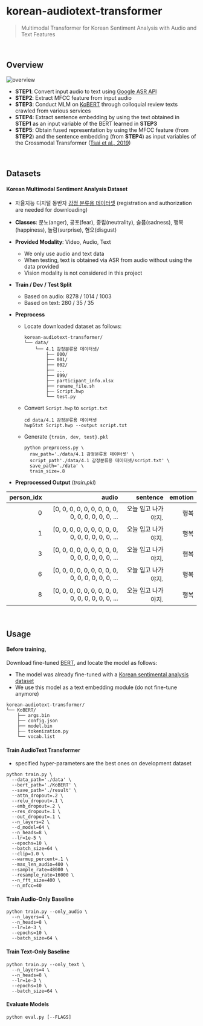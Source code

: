 # korean-audiotext-transformer
> Multimodal Transformer for Korean Sentiment Analysis with Audio and Text Features

<br/>

## Overview
![overview](https://github.com/youngbin-ro/korean-audiotext-transformer/blob/master/images/overview.png?raw=true)

- **STEP1**: Convert input audio to text using [Google ASR API](https://cloud.google.com/speech-to-text/)
- **STEP2**: Extract MFCC feature from input audio
- **STEP3**: Conduct MLM on [KoBERT](http://aiopen.etri.re.kr/service_dataset.php) through colloquial review texts crawled from various services
- **STEP4**: Extract sentence embedding by using the text obtained in **STEP1** as an input variable of the BERT learned in **STEP3**
- **STEP5**: Obtain fused representation by using the MFCC feature (from **STEP2**) and the sentence embedding (from **STEP4**) as input variables of the Crossmodal Transformer ([Tsai et al., 2019](https://www.aclweb.org/anthology/P19-1656/))

<br/>

## Datasets
#### Korean Multimodal Sentiment Analysis Dataset

- 자율지능 디지털 동반자 [감정 분류용 데이터셋](http://aicompanion.or.kr/nanum/tech/data_introduce.php?offset=8&idx=23) (registration and authorization are needed for downloading)
- **Classes**: 분노(anger), 공포(fear), 중립(neutrality), 슬픔(sadness), 행복(happiness), 놀람(surprise), 혐오(disgust)
- **Provided Modality**: Video, Audio, Text
  - We only use audio and text data
  - When testing, text is obtained via ASR from audio without using the data provided
  - Vision modality is not considered in this project
- **Train / Dev / Test Split**
  
  - Based on audio: 8278 / 1014 / 1003
  - Based on text: 280 / 35 / 35
- **Preprocess**
  
  - Locate downloaded dataset as follows:
  
    ```
    korean-audiotext-transformer/    
    └── data/
        └── 4.1 감정분류용 데이터셋/
            ├── 000/
            ├── 001/
            ├── 002/
            ├── ...
            ├── 099/
            ├── participant_info.xlsx
            ├── rename_file.sh
            ├── Script.hwp
            └── test.py
    ```
  
  - Convert ```Script.hwp``` to ```script.txt```
  
    ```
    cd data/4.1 감정분류용 데이터셋
    hwp5txt Script.hwp --output script.txt
    ```
  
  - Generate ```{train, dev, test}.pkl```
  
    ```
    python preprocess.py \
      raw_path='./data/4.1 감정분류용 데이터셋' \
      script_path'./data/4.1 감정분류용 데이터셋/script.txt' \
      save_path='./data' \
      train_size=.8
    ```

- **Preprocessed Output** (<i>train.pkl</i>)

| person_idx |                                             audio |            sentence | emotion |
| ---------: | ------------------------------------------------: | ------------------: | ------: |
|          0 | [0, 0, 0, 0, 0, 0, 0, 0, 0, 0, 0, 0, 0, 0, 0, ... | 오늘 입고 나가야지. |    행복 |
|          1 | [0, 0, 0, 0, 0, 0, 0, 0, 0, 0, 0, 0, 0, 0, 0, ... | 오늘 입고 나가야지. |    행복 |
|          3 | [0, 0, 0, 0, 0, 0, 0, 0, 0, 0, 0, 0, 0, 0, 0, ... | 오늘 입고 나가야지. |    행복 |
|          6 | [0, 0, 0, 0, 0, 0, 0, 0, 0, 0, 0, 0, 0, 0, 0, ... | 오늘 입고 나가야지. |    행복 |
|          8 | [0, 0, 0, 0, 0, 0, 0, 0, 0, 0, 0, 0, 0, 0, 0, ... | 오늘 입고 나가야지. |    행복 |

<br/>

## Usage
#### Before training,

Download fine-tuned [BERT](https://drive.google.com/file/d/1WI-FLaMG-5TXwkykF3iUQJ1zYrbZSvzu/view?usp=sharing), and locate the model as follows:

- The model was already fine-tuned with a [Korean sentimental analysis dataset](http://aicompanion.or.kr/nanum/tech/data_introduce.php?idx=47)
- We use this model as a text embedding module (do not fine-tune anymore)

```
korean-audiotext-transformer/    
└── KoBERT/
    ├── args.bin
    ├── config.json
    ├── model.bin
    ├── tokenization.py
    └── vocab.list
```



#### Train AudioText Transformer

- specified hyper-parameters are the best ones on development dataset

```shell
python train.py \
  --data_path='./data' \
  --bert_path='./KoBERT' \
  --save_path='./result' \
  --attn_dropout=.2 \
  --relu_dropout=.1 \
  --emb_dropout=.2 \
  --res_dropout=.1 \
  --out_dropout=.1 \
  --n_layers=2 \
  --d_model=64 \
  --n_heads=8 \
  --lr=1e-5 \
  --epochs=10 \
  --batch_size=64 \
  --clip=1.0 \
  --warmup_percent=.1 \
  --max_len_audio=400 \
  --sample_rate=48000 \
  --resample_rate=16000 \
  --n_fft_size=400 \
  --n_mfcc=40
```



#### Train Audio-Only Baseline

```shell
python train.py --only_audio \
  --n_layers=4 \
  --n_heads=8 \
  --lr=1e-3 \
  --epochs=10 \
  --batch_size=64 \
```



#### Train Text-Only Baseline

```shell
python train.py --only_text \
  --n_layers=4 \
  --n_heads=8 \
  --lr=1e-3 \
  --epochs=10 \
  --batch_size=64 \
```



#### Evaluate Models

```shell
python eval.py [--FLAGS]
```




























